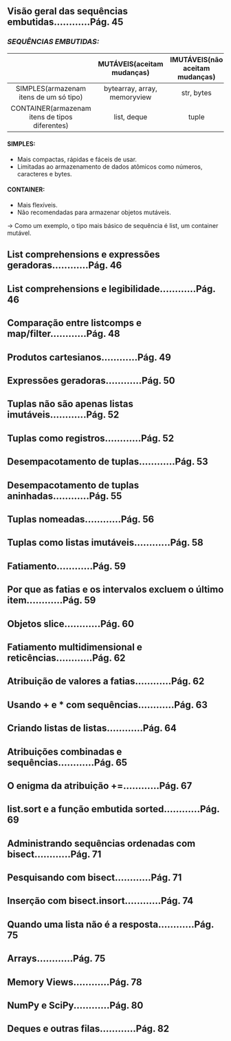 ## **Visão geral das sequências embutidas............Pág. 45**

### ***SEQUÊNCIAS EMBUTIDAS:***
|  | MUTÁVEIS(aceitam mudanças) | IMUTÁVEIS(não aceitam mudanças) |
|:-:|:-:|:-:|
| SIMPLES(armazenam itens de um só tipo) | bytearray, array, memoryview | str, bytes |
| CONTAINER(armazenam itens de tipos diferentes) | list, deque | tuple |

#### **SIMPLES:**
  - Mais compactas, rápidas e fáceis de usar.
  - Limitadas ao armazenamento de dados atômicos como números, caracteres e bytes.

#### **CONTAINER:**
  - Mais flexíveis.
  - Não recomendadas para armazenar objetos mutáveis.

→ Como um exemplo, o tipo mais básico de sequência é list, um container mutável.
</br>

## **List comprehensions e expressões geradoras............Pág. 46**
## **List comprehensions e legibilidade............Pág. 46**
## **Comparação entre listcomps e map/filter............Pág. 48**
## **Produtos cartesianos............Pág. 49**
## **Expressões geradoras............Pág. 50**
## **Tuplas não são apenas listas imutáveis............Pág. 52**
## **Tuplas como registros............Pág. 52**
## **Desempacotamento de tuplas............Pág. 53**
## **Desempacotamento de tuplas aninhadas............Pág. 55**
## **Tuplas nomeadas............Pág. 56**
## **Tuplas como listas imutáveis............Pág. 58**
## **Fatiamento............Pág. 59**
## **Por que as fatias e os intervalos excluem o último item............Pág. 59**
## **Objetos slice............Pág. 60**
## **Fatiamento multidimensional e reticências............Pág. 62**
## **Atribuição de valores a fatias............Pág. 62**
## **Usando + e * com sequências............Pág. 63**
## **Criando listas de listas............Pág. 64**
## **Atribuições combinadas e sequências............Pág. 65**
## **O enigma da atribuição +=............Pág. 67**
## **list.sort e a função embutida sorted............Pág. 69**
## **Administrando sequências ordenadas com bisect............Pág. 71**
## **Pesquisando com bisect............Pág. 71**
## **Inserção com bisect.insort............Pág. 74**
## **Quando uma lista não é a resposta............Pág. 75**
## **Arrays............Pág. 75**
## **Memory Views............Pág. 78**
## **NumPy e SciPy............Pág. 80**
## **Deques e outras filas............Pág. 82**
